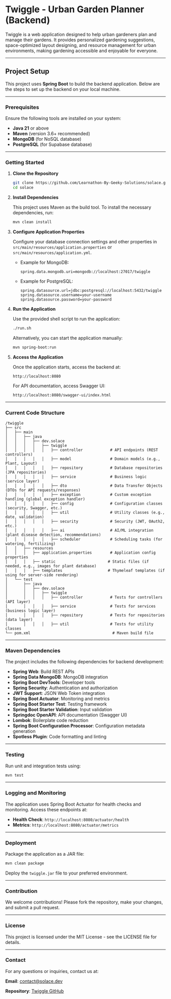 # Twiggle - Urban Garden Planner (Backend)

Twiggle is a web application designed to help urban gardeners plan and manage their gardens. It provides personalized gardening suggestions, space-optimized layout designing, and resource management for urban environments, making gardening accessible and enjoyable for everyone.

---

## Project Setup

This project uses **Spring Boot** to build the backend application. Below are the steps to set up the backend on your local machine.

---

### Prerequisites

Ensure the following tools are installed on your system:

- **Java 21** or above
- **Maven** (version 3.6+ recommended)
- **MongoDB** (for NoSQL database)
- **PostgreSQL** (for Supabase database)

---

### Getting Started

1. **Clone the Repository**

   ```bash
   git clone https://github.com/Learnathon-By-Geeky-Solutions/solace.git
   cd solace
   ```

2. **Install Dependencies**

   This project uses Maven as the build tool. To install the necessary dependencies, run:

   ```bash
   mvn clean install
   ```

3. **Configure Application Properties**

   Configure your database connection settings and other properties in `src/main/resources/application.properties` or `src/main/resources/application.yml`.

   - Example for MongoDB:

     ```properties
     spring.data.mongodb.uri=mongodb://localhost:27017/twiggle
     ```

   - Example for PostgreSQL:

     ```properties
     spring.datasource.url=jdbc:postgresql://localhost:5432/twiggle
     spring.datasource.username=your-username
     spring.datasource.password=your-password
     ```

4. **Run the Application**

   Use the provided shell script to run the application:

   ```bash
   ./run.sh
   ```

   Alternatively, you can start the application manually:

   ```bash
   mvn spring-boot:run
   ```

5. **Access the Application**

   Once the application starts, access the backend at:

   ```
   http://localhost:8080
   ```

   For API documentation, access Swagger UI:

   ```
   http://localhost:8080/swagger-ui/index.html
   ```

---

### Current Code Structure

```
/twiggle
├── src
│   ├── main
│   │   ├── java
│   │   │   ├── dev.solace
│   │   │   │   ├── twiggle
│   │   │   │   │   ├── controller            # API endpoints (REST controllers)
│   │   │   │   │   ├── model                 # Domain models (e.g., Plant, Layout)
│   │   │   │   │   ├── repository            # Database repositories (JPA repositories)
│   │   │   │   │   ├── service               # Business logic (service layer)
│   │   │   │   │   ├── dto                   # Data Transfer Objects (DTOs for API requests/responses)
│   │   │   │   │   ├── exception             # Custom exception handling (global exception handler)
│   │   │   │   │   ├── config                # Configuration classes (security, Swagger, etc.)
│   │   │   │   │   ├── util                  # Utility classes (e.g., date, validation)
│   │   │   │   │   ├── security              # Security (JWT, OAuth2, etc.)
│   │   │   │   │   ├── ai                    # AI/ML integration (plant disease detection, recommendations)
│   │   │   │   │   ├── scheduler             # Scheduling tasks (for watering, fertilizing)
│   │   ├── resources
│   │   │   ├── application.properties        # Application config properties
│   │   │   ├── static                       # Static files (if needed, e.g., images for plant database)
│   │   │   ├── templates                    # Thymeleaf templates (if using for server-side rendering)
│   └── test
│       ├── java
│       │   ├── dev.solace
│       │   │   ├── twiggle
│       │   │   │   ├── controller            # Tests for controllers (API layer)
│       │   │   │   ├── service               # Tests for services (business logic layer)
│       │   │   │   ├── repository            # Tests for repositories (data layer)
│       │   │   │   ├── util                  # Tests for utility classes
└── pom.xml                                    # Maven build file
```

---

### Maven Dependencies

The project includes the following dependencies for backend development:

- **Spring Web**: Build REST APIs
- **Spring Data MongoDB**: MongoDB integration
- **Spring Boot DevTools**: Developer tools
- **Spring Security**: Authentication and authorization
- **JWT Support**: JSON Web Token integration
- **Spring Boot Actuator**: Monitoring and metrics
- **Spring Boot Starter Test**: Testing framework
- **Spring Boot Starter Validation**: Input validation
- **Springdoc OpenAPI**: API documentation (Swagger UI)
- **Lombok**: Boilerplate code reduction
- **Spring Boot Configuration Processor**: Configuration metadata generation
- **Spotless Plugin**: Code formatting and linting

---

### Testing

Run unit and integration tests using:

```bash
mvn test
```

---

### Logging and Monitoring

The application uses Spring Boot Actuator for health checks and monitoring. Access these endpoints at:

- **Health Check**: `http://localhost:8080/actuator/health`
- **Metrics**: `http://localhost:8080/actuator/metrics`

---

### Deployment

Package the application as a JAR file:

```bash
mvn clean package
```

Deploy the `twiggle.jar` file to your preferred environment.

---

### Contribution

We welcome contributions! Please fork the repository, make your changes, and submit a pull request.

---

### License

This project is licensed under the MIT License - see the LICENSE file for details.

---

### Contact

For any questions or inquiries, contact us at:

**Email**: [contact@solace.dev](mailto:contact@solace.dev)

**Repository**: [Twiggle GitHub](https://github.com/Learnathon-By-Geeky-Solutions/solace.git)

